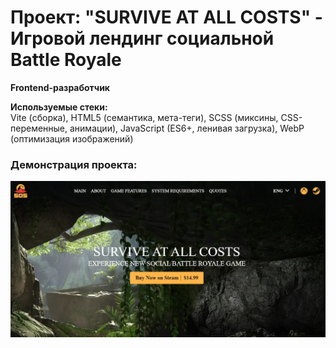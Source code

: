 # Проект: "SURVIVE AT ALL COSTS" - Игровой лендинг социальной Battle Royale

**Frontend-разработчик**

**Используемые стеки:**  
Vite (сборка), HTML5 (семантика, мета-теги), SCSS (миксины, CSS-переменные, анимации), JavaScript (ES6+, ленивая загрузка), WebP (оптимизация изображений)

### Демонстрация проекта:
![SURVIVE AT ALL COSTS](./demo.jpg)